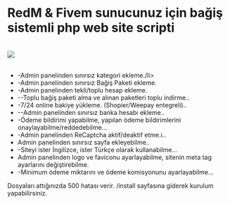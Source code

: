 <h1> RedM & Fivem sunucunuz için bağiş sistemli php web site scripti </h1>
<p/>

<br />

<img  src="https://i.hizliresim.com/lipqLi.png">


<br />
<br />



<ul>
  <li>-Admin panelinden sınırsız kategori ekleme./li>
  <li>-Admin panelinden sınırsız Bağiş Paketi ekleme.</li>
  <li>-Admin panelinden tekli/toplu hesap ekleme.</li>
  <li>--Toplu bağiş paketi alma ve alınan paketleri toplu indirme..</li>
  <li>-7/24 online bakiye yükleme. (Shopier/Weepay entegreli)..</li>
  <li>--Admin panelinden sınırsız banka hesabı ekleme..</li>
  <li>-Ödeme bildirimi yapabilme, yapılan ödeme bildirimlerini onaylayabilme/reddedebilme...</li>
  <li>-Admin panelinden ReCaptcha aktif/deaktif etme.i..</li>
  <li>Admin panelinden sınırsız sayfa ekleyebilme..</li>
  <li>-Siteyi ister İngilizce, ister Türkçe olarak kullanabilme...</li>
  <li>Admin panelinden logo ve faviconu ayarlayabilme, sitenin meta tag ayarlarını değiştirebilme.</li>
  <li>-Minimum ödeme miktarını ve ödeme komisyonunu ayarlayabilme...</li>
</ul>  




Dosyaları attığınızda 500 hatası verir. /install sayfasına giderek kurulum yapabilirsiniz.
